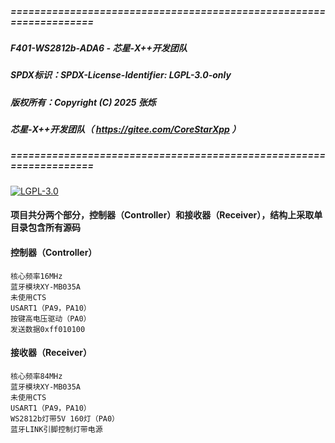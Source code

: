 ﻿##### ===================================================================
##### F401-WS2812b-ADA6 - 芯星-X++开发团队
##### SPDX标识：SPDX-License-Identifier: LGPL-3.0-only
##### 版权所有：Copyright (C) 2025 张烁
#####  		芯星-X++开发团队（ https://gitee.com/CoreStarXpp ）
##### ===================================================================

[![LGPL-3.0](https://img.shields.io/badge/License-LGPL_v3-blue.svg)](LICENSES/lgpl-3.0.txt)

#### 项目共分两个部分，控制器（Controller）和接收器（Receiver），结构上采取单目录包含所有源码

#### 控制器（Controller）
	核心频率16MHz
	蓝牙模块XY-MB035A
	未使用CTS
	USART1（PA9，PA10）
	按键高电压驱动（PA0）
	发送数据0xff010100

#### 接收器（Receiver）
	核心频率84MHz
	蓝牙模块XY-MB035A
	未使用CTS
	USART1（PA9，PA10）
	WS2812b灯带5V 160灯（PA0）
	蓝牙LINK引脚控制灯带电源